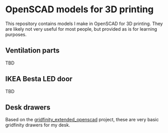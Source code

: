 # OpenSCAD models for 3D printing

This repository contains models I make in OpenSCAD for 3D printing. They are likely not very useful for most people, but provided as is for learning purposes.

## Ventilation parts

TBD

## IKEA Besta LED door

TBD

## Desk drawers

Based on the [gridfinity_extended_openscad]() project, these are very basic gridfinity drawers for my desk.

